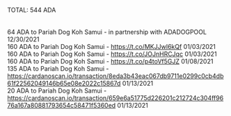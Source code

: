 TOTAL: 544 ADA
  <br />
  <br />
  <br />
64 ADA to Pariah Dog Koh Samui - in partnership with ADADOGPOOL 12/30/2021 
  <br />
160 ADA to Pariah Dog Koh Samui - https://t.co/MKJJwI6kQf 01/03/2021
  <br />
160 ADA to Pariah Dog Koh Samui - https://t.co/JOJnHRCJqc 01/03/2021
  <br />
160 ADA to Pariah Dog Koh Samui - https://t.co/p4toVf5GJZ 01/08/2021
<br />
135 ADA to Pariah Dog Koh Samui - https://cardanoscan.io/transaction/8eda3b43eac067db9711e0299c0cb4db61f22562049146b65e08e2022c15867d 01/13/2021 
<br />
20 ADA to Pariah Dog Koh Samui - https://cardanoscan.io/transaction/659e6a51775d226201c212724c304ff9676a167a80881793654c58471f5360ed 01/13/2021 
